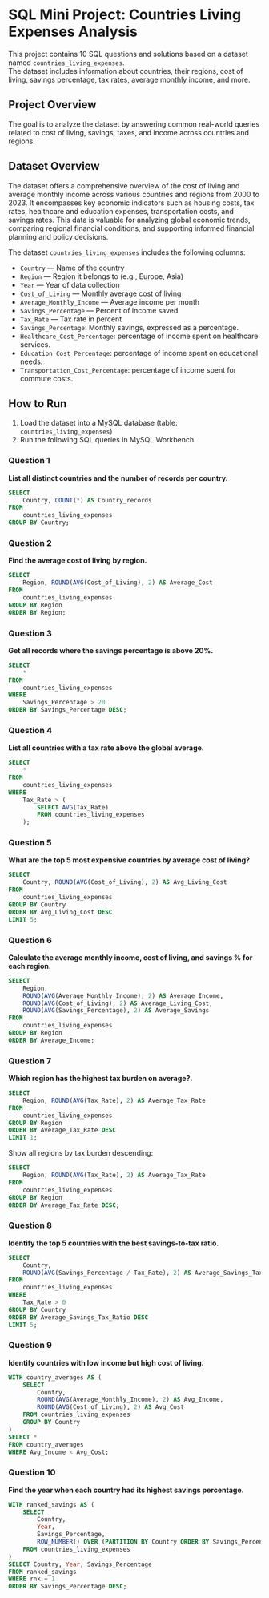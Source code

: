 # SQL Mini Project: Countries Living Expenses Analysis

This project contains 10 SQL questions and solutions based on a dataset named `countries_living_expenses`.  
The dataset includes information about countries, their regions, cost of living, savings percentage, tax rates, average monthly income, and more.

## Project Overview
The goal is to analyze the dataset by answering common real-world queries related to cost of living, savings, taxes, and income across countries and regions.

## Dataset Overview
The dataset offers a comprehensive overview of the cost of living and average monthly income across various countries and regions from 2000 to 2023. It encompasses key economic indicators such as housing costs, tax rates, healthcare and education expenses, transportation costs, and savings rates. This data is valuable for analyzing global economic trends, comparing regional financial conditions, and supporting informed financial planning and policy decisions.

The dataset `countries_living_expenses` includes the following columns:
- `Country` — Name of the country  
- `Region` — Region it belongs to (e.g., Europe, Asia)  
- `Year` — Year of data collection  
- `Cost_of_Living` — Monthly average cost of living  
- `Average_Monthly_Income` — Average income per month  
- `Savings_Percentage` — Percent of income saved  
- `Tax_Rate` — Tax rate in percent
- `Savings_Percentage`: Monthly savings, expressed as a percentage.
- `Healthcare_Cost_Percentage`: percentage of income spent on healthcare services.
- `Education_Cost_Percentage`: percentage of income spent on educational needs.
- `Transportation_Cost_Percentage`: percentage of income spent for commute costs.

## How to Run
1. Load the dataset into a MySQL database (table: `countries_living_expenses`)
2. Run the following SQL queries in MySQL Workbench


### Question 1  
**List all distinct countries and the number of records per country.**

```sql
SELECT
    Country, COUNT(*) AS Country_records
FROM
    countries_living_expenses
GROUP BY Country;
````
### Question 2
**Find the average cost of living by region.**

```sql
SELECT 
    Region, ROUND(AVG(Cost_of_Living), 2) AS Average_Cost
FROM
    countries_living_expenses
GROUP BY Region
ORDER BY Region;
````
### Question 3
**Get all records where the savings percentage is above 20%.**

```sql
SELECT 
    *
FROM
    countries_living_expenses
WHERE
    Savings_Percentage > 20
ORDER BY Savings_Percentage DESC;
````

### Question 4
**List all countries with a tax rate above the global average.**

```sql
SELECT 
    *
FROM
    countries_living_expenses
WHERE
    Tax_Rate > (
        SELECT AVG(Tax_Rate)
        FROM countries_living_expenses
    );
````

### Question 5
**What are the top 5 most expensive countries by average cost of living?**

```sql
SELECT 
    Country, ROUND(AVG(Cost_of_Living), 2) AS Avg_Living_Cost
FROM
    countries_living_expenses
GROUP BY Country
ORDER BY Avg_Living_Cost DESC
LIMIT 5;
````


### Question 6
**Calculate the average monthly income, cost of living, and savings % for each region.**

```sql
SELECT 
    Region,
    ROUND(AVG(Average_Monthly_Income), 2) AS Average_Income,
    ROUND(AVG(Cost_of_Living), 2) AS Average_Living_Cost,
    ROUND(AVG(Savings_Percentage), 2) AS Average_Savings
FROM
    countries_living_expenses
GROUP BY Region
ORDER BY Average_Income;
````

### Question 7
**Which region has the highest tax burden on average?.**

```sql
SELECT 
    Region, ROUND(AVG(Tax_Rate), 2) AS Average_Tax_Rate
FROM
    countries_living_expenses
GROUP BY Region
ORDER BY Average_Tax_Rate DESC
LIMIT 1;
````
Show all regions by tax burden descending:
```sql
SELECT 
    Region, ROUND(AVG(Tax_Rate), 2) AS Average_Tax_Rate
FROM
    countries_living_expenses
GROUP BY Region
ORDER BY Average_Tax_Rate DESC;
````

### Question 8
**Identify the top 5 countries with the best savings-to-tax ratio.**

```sql
SELECT 
    Country,
    ROUND(AVG(Savings_Percentage / Tax_Rate), 2) AS Average_Savings_Tax_Ratio
FROM
    countries_living_expenses
WHERE
    Tax_Rate > 0
GROUP BY Country
ORDER BY Average_Savings_Tax_Ratio DESC
LIMIT 5;
````
### Question 9
**Identify countries with low income but high cost of living.**

```sql
WITH country_averages AS (
    SELECT 
        Country,
        ROUND(AVG(Average_Monthly_Income), 2) AS Avg_Income,
        ROUND(AVG(Cost_of_Living), 2) AS Avg_Cost
    FROM countries_living_expenses
    GROUP BY Country
)
SELECT *
FROM country_averages
WHERE Avg_Income < Avg_Cost;
````
### Question 10
**Find the year when each country had its highest savings percentage.**

```sql
WITH ranked_savings AS (
    SELECT 
        Country,
        Year,
        Savings_Percentage,
        ROW_NUMBER() OVER (PARTITION BY Country ORDER BY Savings_Percentage DESC) AS rnk
    FROM countries_living_expenses
)
SELECT Country, Year, Savings_Percentage
FROM ranked_savings
WHERE rnk = 1
ORDER BY Savings_Percentage DESC;
````

